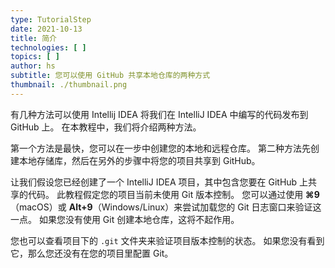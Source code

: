 ```yaml
---
type: TutorialStep
date: 2021-10-13
title: 简介
technologies: [ ]
topics: [ ]
author: hs
subtitle: 您可以使用 GitHub 共享本地仓库的两种方式
thumbnail: ./thumbnail.png
---
```


有几种方法可以使用 Intellij IDEA 将我们在 IntelliJ IDEA 中编写的代码发布到 GitHub 上。 在本教程中，我们将介绍两种方法。

第一个方法是最快，您可以在一步中创建您的本地和远程仓库。 第二种方法先创建本地存储库，然后在另外的步骤中将您的项目共享到 GitHub。

让我们假设您已经创建了一个 IntelliJ IDEA 项目，其中包含您要在 GitHub 上共享的代码。 此教程假定您的项目当前未使用 Git 版本控制。 您可以通过使用 **⌘9**（macOS）或 **Alt+9**（Windows/Linux）来尝试加载您的 Git 日志窗口来验证这一点。 如果您没有使用 Git 创建本地仓库，这将不起作用。

您也可以查看项目下的 `.git` 文件夹来验证项目版本控制的状态。 如果您没有看到它，那么您还没有在您的项目里配置 Git。 